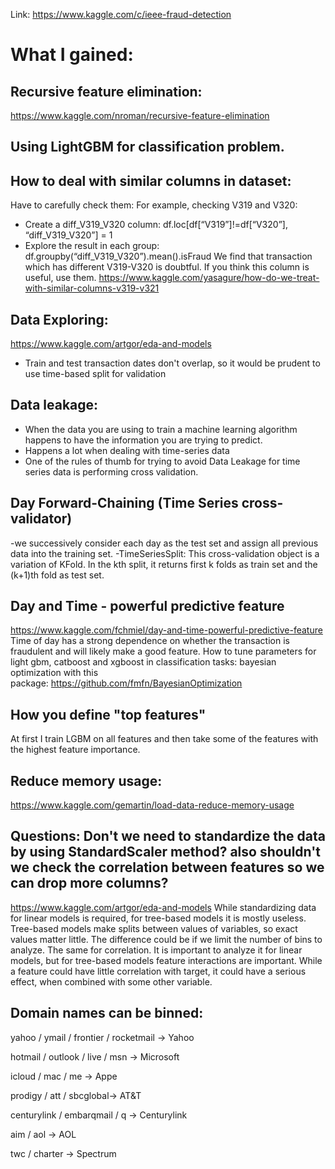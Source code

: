 Link: https://www.kaggle.com/c/ieee-fraud-detection
# What I gained:
## Recursive feature elimination:
https://www.kaggle.com/nroman/recursive-feature-elimination
## Using LightGBM for classification problem.
## How to deal with similar columns in dataset:

Have to carefully check them:
For example, checking V319 and V320:
- Create a diff_V319_V320 column:	df.loc[df[“V319”]!=df[“V320”], “diff_V319_V320”] = 1
- Explore the result in each group: df.groupby(“diff_V319_V320”).mean().isFraud
We find that transaction which has different V319-V320 is doubtful.
If you think this column is useful, use them.
https://www.kaggle.com/yasagure/how-do-we-treat-with-similar-columns-v319-v321


## Data Exploring:
https://www.kaggle.com/artgor/eda-and-models
- Train and test transaction dates don't overlap, so it would be prudent to use time-based split for validation


## Data leakage:
- When the data you are using to train a machine learning algorithm happens to have the information you are trying to predict.
- Happens a lot when dealing with time-series data
- One of the rules of thumb for trying to avoid Data Leakage for time series data is performing cross validation.


## Day Forward-Chaining (Time Series cross-validator)
-we successively consider each day as the test set and assign all previous data into the training set.
-TimeSeriesSplit: This cross-validation object is a variation of KFold. In the kth split, it returns first k folds as train set and the (k+1)th fold as test set.



## Day and Time - powerful predictive feature
https://www.kaggle.com/fchmiel/day-and-time-powerful-predictive-feature
Time of day has a strong dependence on whether the transaction is fraudulent and will likely make a good feature.
How to tune parameters for light gbm, catboost and xgboost in classification tasks:
bayesian optimization with this package: https://github.com/fmfn/BayesianOptimization



## How you define "top features"
At first I train LGBM on all features and then take some of the features with the highest feature importance.


## Reduce memory usage:
https://www.kaggle.com/gemartin/load-data-reduce-memory-usage


## Questions: Don't we need to standardize the data by using StandardScaler method? also shouldn't we check the correlation between features so we can drop more columns?
https://www.kaggle.com/artgor/eda-and-models
While standardizing data for linear models is required, for tree-based models it is mostly useless. Tree-based models make splits between values of variables, so exact values matter little. The difference could be if we limit the number of bins to analyze.
The same for correlation. It is important to analyze it for linear models, but for tree-based models feature interactions are important. While a feature could have little correlation with target, it could have a serious effect, when combined with some other variable.


## Domain names can be binned:
yahoo / ymail / frontier / rocketmail -> Yahoo

hotmail / outlook / live / msn -> Microsoft

icloud / mac / me -> Appe

prodigy / att / sbcglobal-> AT&T

centurylink / embarqmail / q -> Centurylink

aim / aol -> AOL

twc / charter -> Spectrum

